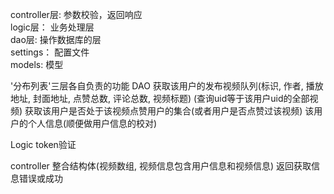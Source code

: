 controller层: 参数校验，返回响应                                                                   
logic层： 业务处理层                                                                            
dao层:  操作数据库的层                                                      
settings： 配置文件                                                       
models: 模型                                                          

'分布列表'三层各自负责的功能
DAO
获取该用户的发布视频队列(标识, 作者, 播放地址, 封面地址, 点赞总数, 评论总数, 视频标题) (查询uid等于该用户uid的全部视频)
获取该用户是否处于该视频点赞用户的集合(或者用户是否点赞过该视频)
该用户的个人信息(顺便做用户信息的校对)

Logic
token验证


controller
整合结构体(视频数组, 视频信息包含用户信息和视频信息)
返回获取信息错误或成功